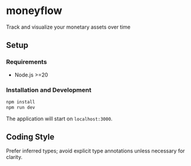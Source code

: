 # moneyflow

Track and visualize your monetary assets over time

## Setup

### Requirements

- Node.js >=20

### Installation and Development

```bash
npm install
npm run dev
```

The application will start on `localhost:3000`.

## Coding Style

Prefer inferred types; avoid explicit type annotations unless necessary for clarity.
